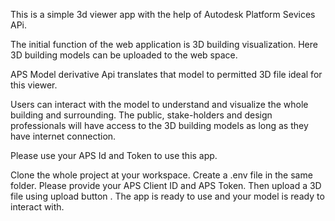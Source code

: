 This is a simple 3d viewer app with the help of Autodesk Platform Sevices APi.

The initial function of the web application is 3D building visualization. Here 3D building models can be uploaded to the web space. 

APS Model derivative Api translates that model to permitted 3D file ideal for this viewer.

Users can interact with the model to understand and visualize the whole building and surrounding. The public, stake-holders and design professionals will have access to the 3D building models as long as they have internet connection.


Please use your APS Id and Token to use this app.

Clone the whole project at your workspace.
Create a .env file in the same folder.
Please provide your APS Client ID and APS Token.
Then upload a 3D file using upload button .
The app is ready to use and your model is ready to interact with.
